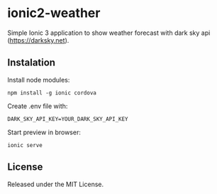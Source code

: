 # ionic2-weather

Simple Ionic 3 application to show weather forecast with dark sky api (https://darksky.net).

## Instalation

Install node modules:

```
npm install -g ionic cordova
```

Create .env file with:

```
DARK_SKY_API_KEY=YOUR_DARK_SKY_API_KEY
```

Start preview in browser:

```
ionic serve
```

## License

Released under the MIT License.